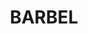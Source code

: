 ---
title: BARBEL
logo: balbel.png
projectUrl: https://babeljs.io
linkText: "https://github.com/sponsors/babel"
description: "Babel is a toolchain that is mainly used to convert ECMAScript 2015+ code into a backwards compatible version of JavaScript in current and older browsers or environments."
context: "Babel is a toolchain that is mainly used to convert ECMAScript 2015+ code into a backwards compatible version of JavaScript in current and older browsers or environments."
fund: "FOSS Fund #15"
awarded: true
---